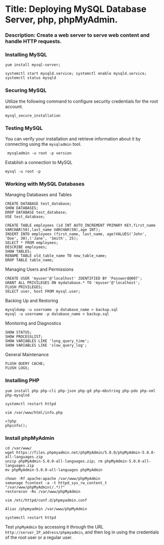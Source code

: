 # Title: Deploying MySQL Database Server, php, phpMyAdmin.

### Description: Create a web server to serve web content and handle HTTP requests.

### Installing MySQL
```
yum install mysql-server;
```
```
systemctl start mysqld.service; systemctl enable mysqld.service; systemctl status mysqld
```
### Securing MySQL
Utilize the following command to configure security credentials for the root account.
```
mysql_secure_installation
```
### Testing MySQL
You can verify your installation and retrieve information about it by connecting using the `mysqladmin` tool.
```
 mysqladmin -u root -p version
```
Establish a connection to MySQL
```
mysql -u root -p
```
### Working with MySQL Databases
Managing Databases and Tables
```
CREATE DATABASE test_database; 
SHOW DATABASES;
DROP DATABASE test_database;
USE test_database;
```
```
CREATE TABLE employees (id INT AUTO_INCREMENT PRIMARY KEY,first_name VARCHAR(50),last_name VARCHAR(50),age INT);
INSERT INTO employees (first_name, last_name, age)VALUES('John', 'Doe', 30),('Jane', 'Smith', 25);
SELECT * FROM employees;
DESCRIBE employees;
SHOW TABLES;
RENAME TABLE old_table_name TO new_table_name;
DROP TABLE table_name;
```
Managing Users and Permissions
```
CREATE USER 'myuser'@'localhost' IDENTIFIED BY 'Password@007';
GRANT ALL PRIVILEGES ON mydatabase.* TO 'myuser'@'localhost';
FLUSH PRIVILEGES;
SELECT user, host FROM mysql.user;
```
Backing Up and Restoring
```
mysqldump -u username -p database_name > backup.sql
mysql -u username -p database_name < backup.sql
```
Monitoring and Diagnostics
```
SHOW STATUS;
SHOW PROCESSLIST;
SHOW VARIABLES LIKE 'long_query_time';
SHOW VARIABLES LIKE 'slow_query_log';
```
General Maintenance
```
FLUSH QUERY CACHE;
FLUSH LOGS;
```
### Installing PHP
```
yum install php php-cli php-json php-gd php-mbstring php-pdo php-xml php-mysqlnd

systemctl restart httpd

vim /var/www/html/info.php

<?php
phpinfo();
```
### Install phpMyAdmin
```
cd /var/www/
wget https://files.phpmyadmin.net/phpMyAdmin/5.0.0/phpMyAdmin-5.0.0-all-languages.zip
unzip phpMyAdmin-5.0.0-all-languages.zip; rm phpMyAdmin-5.0.0-all-languages.zip
mv phpMyAdmin-5.0.0-all-languages phpMyAdmin
```
```
chown -Rf apache:apache /var/www/phpMyAdmin
semanage fcontext -a -t httpd_sys_rw_content_t "/var/www/phpMyAdmin(/.*)?"
restorecon -Rv /var/www/phpMyAdmin
```
```
vim /etc/httpd/conf.d/phpmyadmin.conf

Alias /phpmyadmin /var/www/phpMyAdmin
```
```
systemctl restart httpd
```
Test `phpMyAdmin` by accessing it through the URL `http://server_IP_address/phpmyadmin`, and then log in using the credentials of the root user or a regular user.